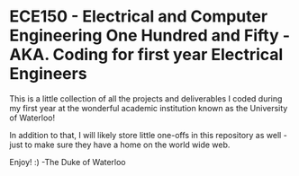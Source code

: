 # ECE150 - Electrical and Computer Engineering One Hundred and Fifty - AKA. Coding for first year Electrical Engineers 

This is a little collection of all the projects and deliverables I coded during my first year at the wonderful academic institution known as the University of Waterloo!

In addition to that, I will likely store little one-offs in this repository as well - just to make sure they have a home on the world wide web.

Enjoy! :)
-The Duke of Waterloo
